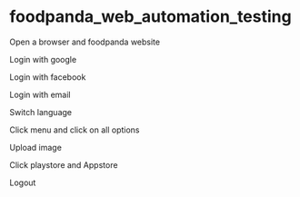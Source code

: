 # foodpanda_web_automation_testing

Open a browser and foodpanda website

Login with google

Login with facebook

Login with email

Switch language

Click menu and click on all options

Upload image

Click playstore and Appstore

Logout
